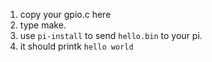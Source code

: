 1. copy your gpio.c here
2. type make.
3. use `pi-install` to send `hello.bin` to your pi.
4. it should printk `hello world`
